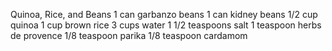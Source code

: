 Quinoa, Rice, and Beans
1 can garbanzo beans
1 can kidney beans
1/2 cup quinoa
1 cup brown rice
3 cups water
1 1/2 teaspoons salt
1 teaspoon herbs de provence
1/8 teaspoon parika
1/8 teaspoon cardamom

